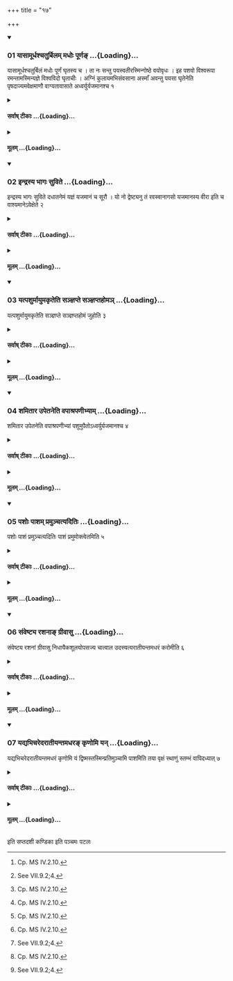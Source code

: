 +++
title = "१७"

+++

<div class="js_include" includetitle="true" newlevelforh1="3" unfilled url="/vedAH_yajuH/taittirIyam/sUtram/ApastambaH/shrautam/vishvAsa-prastutiH/07/17/01_yAsAmUrdhashchaturbilam_madhoH_pUrNa~N.md">
<details open><summary><h3>01 यासामूर्धश्चतुर्बिलम् मधोः पूर्णङ् ...{Loading}...</h3></summary>

यासामूर्धश्चतुर्बिलं मधोः पूर्णं घृतस्य च । ता नः सन्तु पयस्वतीरस्मिन्गोष्ठे वयोवृधः । इह पशवो विश्वरूपा रमन्तामस्मिन्यज्ञे विश्वविदो घृताचीः । अग्निं कुलायमभिसंवसाना अस्माँ अवन्तु पयसा घृतेनेति पृषदाज्यमवेक्षमाणौ वाग्यतावासाते अध्वर्युर्यजमानश्च १
</details>
</div>
<div class="js_include collapsed" newlevelforh1="4" title="सर्वाष् टीकाः" unfilled url="/vedAH_yajuH/taittirIyam/sUtram/ApastambaH/shrautam/sarvASh_TIkAH/07/17/01_yAsAmUrdhashchaturbilam_madhoH_pUrNa~N.md">
<details><summary><h4>सर्वाष् टीकाः ...{Loading}...</h4></summary>
<details><summary>थिते</summary>

1. With yāsāmūdhaścaturbilam... iha paśavo viśvarūpā ramantām....[^1] looking at the clotted ghee,[^2] the Adhvaryu and the sacrificer remain restrained in their speech.  

[^1]: Cp. MS IV.2.10.  

[^2]: See VII.9.2;4.
</details>
</details>
</div>
<div class="js_include collapsed" newlevelforh1="4" title="मूलम्" unfilled url="/vedAH_yajuH/taittirIyam/sUtram/ApastambaH/shrautam/mUlam/07/17/01_yAsAmUrdhashchaturbilam_madhoH_pUrNa~N.md">
<details><summary><h4>मूलम् ...{Loading}...</h4></summary>

यासामूर्धश्चतुर्बिलं मधोः पूर्णं घृतस्य च । ता नः सन्तु पयस्वतीरस्मिन्गोष्ठे वयोवृधः । इह पशवो विश्वरूपा रमन्तामस्मिन्यज्ञे विश्वविदो घृताचीः । अग्निं कुलायमभिसंवसाना अस्माँ अवन्तु पयसा घृतेनेति पृषदाज्यमवेक्षमाणौ वाग्यतावासाते अध्वर्युर्यजमानश्च १
</details>
</div>
<div class="js_include" includetitle="true" newlevelforh1="3" unfilled url="/vedAH_yajuH/taittirIyam/sUtram/ApastambaH/shrautam/vishvAsa-prastutiH/07/17/02_indrasya_bhAgaH_suvite.md">
<details open><summary><h3>02 इन्द्रस्य भागः सुविते ...{Loading}...</h3></summary>

इन्द्रस्य भागः सुविते दधातनेमं यज्ञं यजमानं च सूरौ । यो नो द्वेष्ट्यनु तं रवस्वानागसो यजमानस्य वीरा इति च वाश्यमानेऽवेक्षेते २
</details>
</div>
<div class="js_include collapsed" newlevelforh1="4" title="सर्वाष् टीकाः" unfilled url="/vedAH_yajuH/taittirIyam/sUtram/ApastambaH/shrautam/sarvASh_TIkAH/07/17/02_indrasya_bhAgaH_suvite.md">
<details><summary><h4>सर्वाष् टीकाः ...{Loading}...</h4></summary>
<details><summary>थिते</summary>

2. In case (the animal) bleats they look at it with indrasya bhāgaḥ suvite dadhātana...[^1]  


[^1]: Cp. AV IV.5.2.
</details>
</details>
</div>
<div class="js_include collapsed" newlevelforh1="4" title="मूलम्" unfilled url="/vedAH_yajuH/taittirIyam/sUtram/ApastambaH/shrautam/mUlam/07/17/02_indrasya_bhAgaH_suvite.md">
<details><summary><h4>मूलम् ...{Loading}...</h4></summary>

इन्द्रस्य भागः सुविते दधातनेमं यज्ञं यजमानं च सूरौ । यो नो द्वेष्ट्यनु तं रवस्वानागसो यजमानस्य वीरा इति च वाश्यमानेऽवेक्षेते २
</details>
</div>
<div class="js_include" includetitle="true" newlevelforh1="3" unfilled url="/vedAH_yajuH/taittirIyam/sUtram/ApastambaH/shrautam/vishvAsa-prastutiH/07/17/03_yatpashurmAyumakRteti_sanjnapte_sanjnaptahoma~n.md">
<details open><summary><h3>03 यत्पशुर्मायुमकृतेति सञ्ज्ञप्ते सञ्ज्ञप्तहोमञ् ...{Loading}...</h3></summary>

यत्पशुर्मायुमकृतेति सञ्ज्ञप्ते सञ्ज्ञप्तहोमं जुहोति ३
</details>
</div>
<div class="js_include collapsed" newlevelforh1="4" title="सर्वाष् टीकाः" unfilled url="/vedAH_yajuH/taittirIyam/sUtram/ApastambaH/shrautam/sarvASh_TIkAH/07/17/03_yatpashurmAyumakRteti_sanjnapte_sanjnaptahoma~n.md">
<details><summary><h4>सर्वाष् टीकाः ...{Loading}...</h4></summary>
<details><summary>थिते</summary>

3. After the animal is killed (the Adhvaryu) offers a libation (of ghee) connected with the killed (animal) with yat paśurmāyumakr̥ta...[^1]  


[^1]: TS III.1.4.I.
</details>
</details>
</div>
<div class="js_include collapsed" newlevelforh1="4" title="मूलम्" unfilled url="/vedAH_yajuH/taittirIyam/sUtram/ApastambaH/shrautam/mUlam/07/17/03_yatpashurmAyumakRteti_sanjnapte_sanjnaptahoma~n.md">
<details><summary><h4>मूलम् ...{Loading}...</h4></summary>

यत्पशुर्मायुमकृतेति सञ्ज्ञप्ते सञ्ज्ञप्तहोमं जुहोति ३
</details>
</div>
<div class="js_include" includetitle="true" newlevelforh1="3" unfilled url="/vedAH_yajuH/taittirIyam/sUtram/ApastambaH/shrautam/vishvAsa-prastutiH/07/17/04_shamitAra_upetaneti_vapAshrapaNIbhyAm.md">
<details open><summary><h3>04 शमितार उपेतनेति वपाश्रपणीभ्याम् ...{Loading}...</h3></summary>

शमितार उपेतनेति वपाश्रपणीभ्यां पशुमुपैतोऽध्वर्युर्यजमानश्च ४
</details>
</div>
<div class="js_include collapsed" newlevelforh1="4" title="सर्वाष् टीकाः" unfilled url="/vedAH_yajuH/taittirIyam/sUtram/ApastambaH/shrautam/sarvASh_TIkAH/07/17/04_shamitAra_upetaneti_vapAshrapaNIbhyAm.md">
<details><summary><h4>सर्वाष् टीकाः ...{Loading}...</h4></summary>
<details><summary>थिते</summary>

4. With śamitāra upetana... the Adhvaryu and the sacrificer along with the omentum-roasting (sticks) go towards in animal.
</details>
</details>
</div>
<div class="js_include collapsed" newlevelforh1="4" title="मूलम्" unfilled url="/vedAH_yajuH/taittirIyam/sUtram/ApastambaH/shrautam/mUlam/07/17/04_shamitAra_upetaneti_vapAshrapaNIbhyAm.md">
<details><summary><h4>मूलम् ...{Loading}...</h4></summary>

शमितार उपेतनेति वपाश्रपणीभ्यां पशुमुपैतोऽध्वर्युर्यजमानश्च ४
</details>
</div>
<div class="js_include" includetitle="true" newlevelforh1="3" unfilled url="/vedAH_yajuH/taittirIyam/sUtram/ApastambaH/shrautam/vishvAsa-prastutiH/07/17/05_pashoH_pAsham_pramunchatyaditiH.md">
<details open><summary><h3>05 पशोः पाशम् प्रमुञ्चत्यदितिः ...{Loading}...</h3></summary>

पशोः पाशं प्रमुञ्चत्यदितिः पाशं प्रमुमोक्त्वेतमिति ५
</details>
</div>
<div class="js_include collapsed" newlevelforh1="4" title="सर्वाष् टीकाः" unfilled url="/vedAH_yajuH/taittirIyam/sUtram/ApastambaH/shrautam/sarvASh_TIkAH/07/17/05_pashoH_pAsham_pramunchatyaditiH.md">
<details><summary><h4>सर्वाष् टीकाः ...{Loading}...</h4></summary>
<details><summary>थिते</summary>

5. With aditiḥ pāśaṁ pramumoktvetam[^1] the Adhvaryu releases the noose of the animal.  


[^1]: TS III.1.4.1 a-b.
</details>
</details>
</div>
<div class="js_include collapsed" newlevelforh1="4" title="मूलम्" unfilled url="/vedAH_yajuH/taittirIyam/sUtram/ApastambaH/shrautam/mUlam/07/17/05_pashoH_pAsham_pramunchatyaditiH.md">
<details><summary><h4>मूलम् ...{Loading}...</h4></summary>

पशोः पाशं प्रमुञ्चत्यदितिः पाशं प्रमुमोक्त्वेतमिति ५
</details>
</div>
<div class="js_include" includetitle="true" newlevelforh1="3" unfilled url="/vedAH_yajuH/taittirIyam/sUtram/ApastambaH/shrautam/vishvAsa-prastutiH/07/17/06_saMveShTya_rashanA~N_grIvAsu.md">
<details open><summary><h3>06 संवेष्ट्य रशनाङ् ग्रीवासु ...{Loading}...</h3></summary>

संवेष्ट्य रशनां ग्रीवासु निधायैकशूलयोपसज्य चात्वाल उदस्यत्यरातीयन्तमधरं करोमीति ६
</details>
</div>
<div class="js_include collapsed" newlevelforh1="4" title="सर्वाष् टीकाः" unfilled url="/vedAH_yajuH/taittirIyam/sUtram/ApastambaH/shrautam/sarvASh_TIkAH/07/17/06_saMveShTya_rashanA~N_grIvAsu.md">
<details><summary><h4>सर्वाष् टीकाः ...{Loading}...</h4></summary>
<details><summary>थिते</summary>

6. Having rolled together the cord, having kept it near the neck (of the animal), having hung it on one-pronged omentum roasting-stick,[^1] he throws it on the pit with arātiyantam adharam karomi.[^2]  


[^1]: See VII.8.3.  

[^2]: TS III.1.4.1.c.
</details>
</details>
</div>
<div class="js_include collapsed" newlevelforh1="4" title="मूलम्" unfilled url="/vedAH_yajuH/taittirIyam/sUtram/ApastambaH/shrautam/mUlam/07/17/06_saMveShTya_rashanA~N_grIvAsu.md">
<details><summary><h4>मूलम् ...{Loading}...</h4></summary>

संवेष्ट्य रशनां ग्रीवासु निधायैकशूलयोपसज्य चात्वाल उदस्यत्यरातीयन्तमधरं करोमीति ६
</details>
</div>
<div class="js_include" includetitle="true" newlevelforh1="3" unfilled url="/vedAH_yajuH/taittirIyam/sUtram/ApastambaH/shrautam/vishvAsa-prastutiH/07/17/07_yadyabhicharedarAtIyantamadhara~N_kRNomi_yan.md">
<details open><summary><h3>07 यद्यभिचरेदरातीयन्तमधरङ् कृणोमि यन् ...{Loading}...</h3></summary>

यद्यभिचरेदरातीयन्तमधरं कृणोमि यं द्विष्मस्तस्मिन्प्रतिमुञ्चामि पाशमिति तया वृक्षं स्थाणुं स्तम्भं वापिदध्यात् ७
</details>
</div>
<div class="js_include collapsed" newlevelforh1="4" title="सर्वाष् टीकाः" unfilled url="/vedAH_yajuH/taittirIyam/sUtram/ApastambaH/shrautam/sarvASh_TIkAH/07/17/07_yadyabhicharedarAtIyantamadhara~N_kRNomi_yan.md">
<details><summary><h4>सर्वाष् टीकाः ...{Loading}...</h4></summary>
<details><summary>थिते</summary>

7. If he wants to practice black magic (against his enemy), he may place it on a tree or a post or stump[^1] with arātīyant-amadharaṁ kr̥ṇomi...[^2]  


[^1]: Cf. KS XXX.9.  

[^2]: TS III.1.4.1. c-d.
</details>
</details>
</div>
<div class="js_include collapsed" newlevelforh1="4" title="मूलम्" unfilled url="/vedAH_yajuH/taittirIyam/sUtram/ApastambaH/shrautam/mUlam/07/17/07_yadyabhicharedarAtIyantamadhara~N_kRNomi_yan.md">
<details><summary><h4>मूलम् ...{Loading}...</h4></summary>

यद्यभिचरेदरातीयन्तमधरं कृणोमि यं द्विष्मस्तस्मिन्प्रतिमुञ्चामि पाशमिति तया वृक्षं स्थाणुं स्तम्भं वापिदध्यात् ७
</details>
</div>





  
इति सप्तदशी कण्डिका 
इति पञ्चमः पटलः
